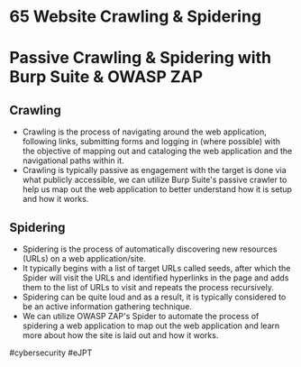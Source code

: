 # 65 Website Crawling & Spidering

# Passive Crawling & Spidering with Burp Suite & OWASP ZAP

## Crawling

- Crawling is the process of navigating around the web application, following links, submitting forms and logging in (where possible) with the objective of mapping out and cataloging the web application and the navigational paths within it.
- Crawling is typically passive as engagement with the target is done via what publicly accessible, we can utilize Burp Suite's passive crawler to help us map out the web application to better understand how it is setup and how it works.


## Spidering

- Spidering is the process of automatically discovering new resources (URLs) on a web application/site.
- It typically begins with a list of target URLs called seeds, after which the Spider will visit the URLs and identified hyperlinks in the page and adds them to the list of URLs to visit and repeats the process recursively.
- Spidering can be quite loud and as a result, it is typically considered to be an active information gathering technique.
- We can utilize OWASP ZAP's Spider to automate the process of spidering a web application to map out the web application and learn more about how the site is laid out and how it works. 

#cybersecurity #eJPT 